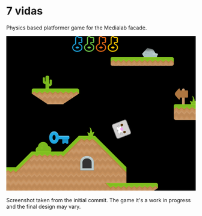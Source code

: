 # 7 vidas

Physics based platformer game for the Medialab facade.

![Screenshot](screenshot.png)

Screenshot taken from the initial commit. The game it's a work in progress and the final design may vary.
